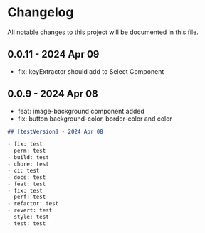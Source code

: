 # Changelog

All notable changes to this project will be documented in this file.

## 0.0.11 - 2024 Apr 09

- fix: keyExtractor should add to Select Component

## 0.0.9 - 2024 Apr 08

- feat: image-background component added
- fix: button background-color, border-color and color

```md
## [testVersion] - 2024 Apr 08

- fix: test
- perm: test
- build: test
- chore: test
- ci: test
- docs: test
- feat: test
- fix: test
- perf: test
- refactor: test
- revert: test
- style: test
- test: test
```